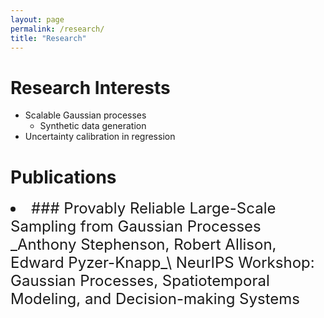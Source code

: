 ```yaml
---
layout: page
permalink: /research/
title: "Research"
---
```


# Research Interests

* Scalable Gaussian processes
  - Synthetic data generation
* Uncertainty calibration in regression

# Publications

<li style="font-size: 18pt;"> ### Provably Reliable Large-Scale Sampling from Gaussian Processes
_Anthony Stephenson, Robert Allison, Edward Pyzer-Knapp_\
NeurIPS Workshop: Gaussian Processes, Spatiotemporal Modeling, and Decision-making Systems

 
